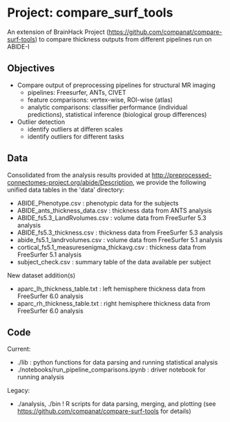 # Project: compare_surf_tools
An extension of BrainHack Project (https://github.com/companat/compare-surf-tools) to compare thickness outputs from different pipelines run on ABIDE-I

## Objectives
- Compare output of preprocessing pipelines for structural MR imaging 
  - pipelines: Freesurfer, ANTs, CIVET 
  - feature comparisons: vertex-wise, ROI-wise (atlas)
  - analytic comparisons: classifier performance (individual predictions), statistical inference (biological group differences)  
- Outlier detection 
  - identify outliers at differen scales 
  - identify outliers for different tasks 
    

## Data
Consolidated from the analysis results provided at http://preprocessed-connectomes-project.org/abide/Description, we provide the following unified data tables in the 'data' directory:
* ABIDE_Phenotype.csv             : phenotypic data for the subjects
* ABIDE_ants_thickness_data.csv   : thickness data from ANTS analysis
* ABIDE_fs5.3_LandRvolumes.csv    : volume data from FreeSurfer 5.3 analysis
* ABIDE_fs5.3_thickness.csv       : thickness data from FreeSurfer 5.3 analysis
* abide_fs5.1_landrvolumes.csv    : volume data from FreeSurfer 5.1 analysis
* cortical_fs5.1_measuresenigma_thickavg.csv : thickness data from FreeSurfer 5.1 analysis
* subject_check.csv               : summary table of the data available per subject

New dataset addition(s)
* aparc_lh_thickness_table.txt : left hemisphere thickness data from FreeSurfer 6.0 analysis
* aparc_rh_thickness_table.txt : right hemisphere thickness data from FreeSurfer 6.0 analysis


## Code
Current: 
- ./lib : python functions for data parsing and running statistical analysis 
- ./notebooks/run_pipeline_comparisons.ipynb : driver notebook for running analysis

Legacy: 
- ./analysis, ./bin ! R scripts for data parsing, merging, and plotting (see https://github.com/companat/compare-surf-tools for details) 
